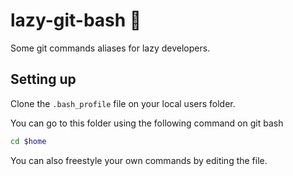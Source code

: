 # lazy-git-bash 🦥
Some git commands aliases for lazy developers.

## Setting up
Clone the `.bash_profile` file on your local users folder. 

You can go to this folder using the following command on git bash
```bash
cd $home
```

You can also freestyle your own commands by editing the file.



